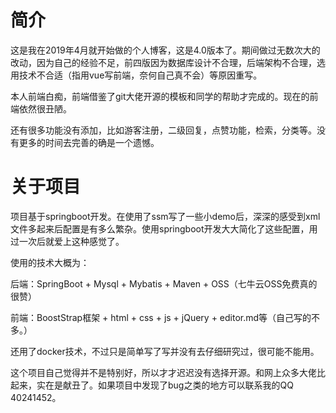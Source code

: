 # 简介

这是我在2019年4月就开始做的个人博客，这是4.0版本了。期间做过无数次大的改动，因为自己的经验不足，前四版因为数据库设计不合理，后端架构不合理，选用技术不合适（指用vue写前端，奈何自己真不会）等原因重写。

本人前端白痴，前端借鉴了git大佬开源的模板和同学的帮助才完成的。现在的前端依然很丑陋。

还有很多功能没有添加，比如游客注册，二级回复，点赞功能，检索，分类等。没有更多的时间去完善的确是一个遗憾。

# 关于项目

项目基于springboot开发。在使用了ssm写了一些小demo后，深深的感受到xml文件多起来后配置是有多么繁杂。使用springboot开发大大简化了这些配置，用过一次后就爱上这种感觉了。

使用的技术大概为：

后端：SpringBoot + Mysql + Mybatis + Maven + OSS（七牛云OSS免费真的很赞）

前端：BoostStrap框架 + html + css + js + jQuery + editor.md等（自己写的不多。）

还用了docker技术，不过只是简单写了写并没有去仔细研究过，很可能不能用。

这个项目自己觉得并不是特别好，所以才才迟迟没有选择开源。和网上众多大佬比起来，实在是献丑了。如果项目中发现了bug之类的地方可以联系我的QQ 40241452。





